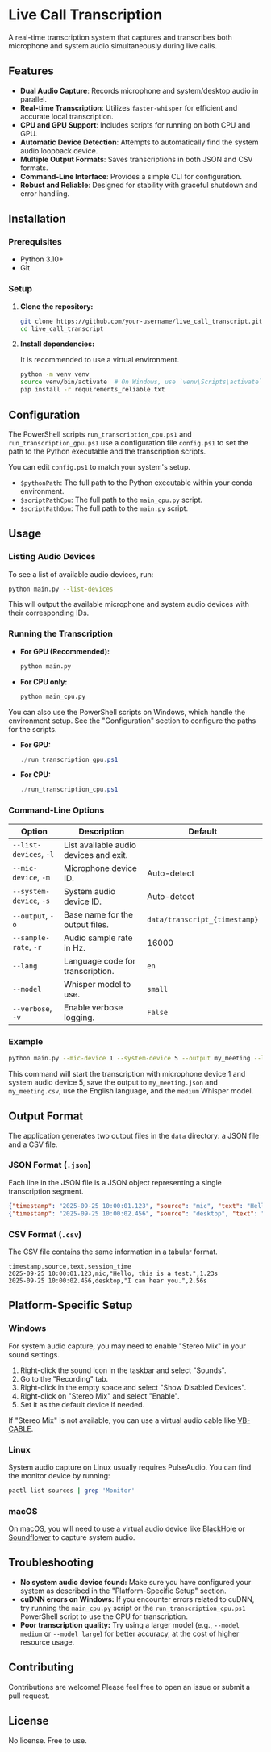 # Live Call Transcription

A real-time transcription system that captures and transcribes both microphone and system audio simultaneously during live calls.

## Features

- **Dual Audio Capture**: Records microphone and system/desktop audio in parallel.
- **Real-time Transcription**: Utilizes `faster-whisper` for efficient and accurate local transcription.
- **CPU and GPU Support**: Includes scripts for running on both CPU and GPU.
- **Automatic Device Detection**: Attempts to automatically find the system audio loopback device.
- **Multiple Output Formats**: Saves transcriptions in both JSON and CSV formats.
- **Command-Line Interface**: Provides a simple CLI for configuration.
- **Robust and Reliable**: Designed for stability with graceful shutdown and error handling.

## Installation

### Prerequisites

- Python 3.10+
- Git

### Setup

1.  **Clone the repository:**

    ```bash
    git clone https://github.com/your-username/live_call_transcript.git
    cd live_call_transcript
    ```

2.  **Install dependencies:**

    It is recommended to use a virtual environment.

    ```bash
    python -m venv venv
    source venv/bin/activate  # On Windows, use `venv\Scripts\activate`
    pip install -r requirements_reliable.txt
    ```

## Configuration

The PowerShell scripts `run_transcription_cpu.ps1` and `run_transcription_gpu.ps1` use a configuration file `config.ps1` to set the path to the Python executable and the transcription scripts.

You can edit `config.ps1` to match your system's setup.

-   `$pythonPath`: The full path to the Python executable within your conda environment.
-   `$scriptPathCpu`: The full path to the `main_cpu.py` script.
-   `$scriptPathGpu`: The full path to the `main.py` script.

## Usage

### Listing Audio Devices

To see a list of available audio devices, run:

```bash
python main.py --list-devices
```

This will output the available microphone and system audio devices with their corresponding IDs.

### Running the Transcription

-   **For GPU (Recommended):**

    ```bash
    python main.py
    ```

-   **For CPU only:**

    ```bash
    python main_cpu.py
    ```

You can also use the PowerShell scripts on Windows, which handle the environment setup. See the "Configuration" section to configure the paths for the scripts.

-   **For GPU:**

    ```powershell
    ./run_transcription_gpu.ps1
    ```

-   **For CPU:**

    ```powershell
    ./run_transcription_cpu.ps1
    ```

### Command-Line Options

| Option | Description | Default |
| --- | --- | --- |
| `--list-devices`, `-l` | List available audio devices and exit. | |
| `--mic-device`, `-m` | Microphone device ID. | Auto-detect |
| `--system-device`, `-s` | System audio device ID. | Auto-detect |
| `--output`, `-o` | Base name for the output files. | `data/transcript_{timestamp}` |
| `--sample-rate`, `-r` | Audio sample rate in Hz. | 16000 |
| `--lang` | Language code for transcription. | `en` |
| `--model` | Whisper model to use. | `small` |
| `--verbose`, `-v` | Enable verbose logging. | `False` |

### Example

```bash
python main.py --mic-device 1 --system-device 5 --output my_meeting --lang en --model medium
```

This command will start the transcription with microphone device 1 and system audio device 5, save the output to `my_meeting.json` and `my_meeting.csv`, use the English language, and the `medium` Whisper model.

## Output Format

The application generates two output files in the `data` directory: a JSON file and a CSV file.

### JSON Format (`.json`)

Each line in the JSON file is a JSON object representing a single transcription segment.

```json
{"timestamp": "2025-09-25 10:00:01.123", "source": "mic", "text": "Hello, this is a test.", "session_time": "1.23s"}
{"timestamp": "2025-09-25 10:00:02.456", "source": "desktop", "text": "I can hear you.", "session_time": "2.56s"}
```

### CSV Format (`.csv`)

The CSV file contains the same information in a tabular format.

```csv
timestamp,source,text,session_time
2025-09-25 10:00:01.123,mic,"Hello, this is a test.",1.23s
2025-09-25 10:00:02.456,desktop,"I can hear you.",2.56s
```

## Platform-Specific Setup

### Windows

For system audio capture, you may need to enable "Stereo Mix" in your sound settings.

1.  Right-click the sound icon in the taskbar and select "Sounds".
2.  Go to the "Recording" tab.
3.  Right-click in the empty space and select "Show Disabled Devices".
4.  Right-click on "Stereo Mix" and select "Enable".
5.  Set it as the default device if needed.

If "Stereo Mix" is not available, you can use a virtual audio cable like [VB-CABLE](https://vb-audio.com/Cable/).

### Linux

System audio capture on Linux usually requires PulseAudio. You can find the monitor device by running:

```bash
pactl list sources | grep 'Monitor'
```

### macOS

On macOS, you will need to use a virtual audio device like [BlackHole](https://github.com/ExistentialAudio/BlackHole) or [Soundflower](https://github.com/mattingalls/Soundflower) to capture system audio.

## Troubleshooting

-   **No system audio device found:** Make sure you have configured your system as described in the "Platform-Specific Setup" section.
-   **cuDNN errors on Windows:** If you encounter errors related to cuDNN, try running the `main_cpu.py` script or the `run_transcription_cpu.ps1` PowerShell script to use the CPU for transcription.
-   **Poor transcription quality:** Try using a larger model (e.g., `--model medium` or `--model large`) for better accuracy, at the cost of higher resource usage.

## Contributing

Contributions are welcome! Please feel free to open an issue or submit a pull request.

## License

No license. Free to use.

